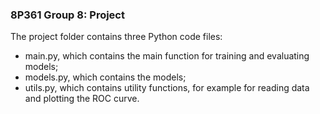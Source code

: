 ### 8P361 Group 8: Project
The project folder contains three Python code files:
- main.py, which contains the main function for training and evaluating models;
- models.py, which contains the models;
- utils.py, which contains utility functions, for example for reading data and plotting the ROC curve.
